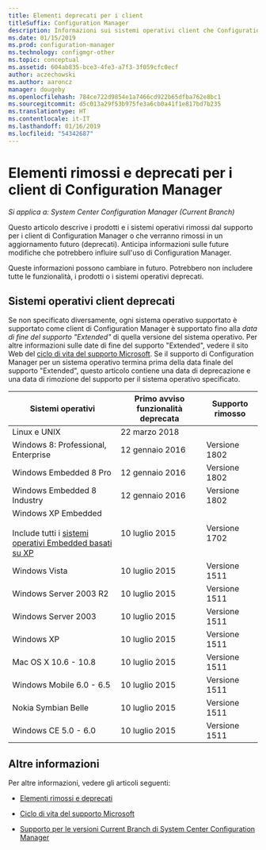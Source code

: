 ```yaml
---
title: Elementi deprecati per i client
titleSuffix: Configuration Manager
description: Informazioni sui sistemi operativi client che Configuration Manager non supporta più.
ms.date: 01/15/2019
ms.prod: configuration-manager
ms.technology: configmgr-other
ms.topic: conceptual
ms.assetid: 604ab835-bce3-4fe3-a7f3-3f059cfc0ecf
author: aczechowski
ms.author: aaroncz
manager: dougeby
ms.openlocfilehash: 784ce722d9854e1a7466cd922b65dfba762e8bc1
ms.sourcegitcommit: d5c013a29f53b975fe3a6cb0a41f1e817bd7b235
ms.translationtype: HT
ms.contentlocale: it-IT
ms.lasthandoff: 01/16/2019
ms.locfileid: "54342687"
---
```

# <a name="removed-and-deprecated-items-for-configuration-manager-clients"></a>Elementi rimossi e deprecati per i client di Configuration Manager

*Si applica a: System Center Configuration Manager (Current Branch)*

Questo articolo descrive i prodotti e i sistemi operativi rimossi dal supporto per i client di Configuration Manager o che verranno rimossi in un aggiornamento futuro (deprecati). Anticipa informazioni sulle future modifiche che potrebbero influire sull'uso di Configuration Manager.  

Queste informazioni possono cambiare in futuro. Potrebbero non includere tutte le funzionalità, i prodotti o i sistemi operativi deprecati.  


## <a name="deprecated-client-operating-systems"></a>Sistemi operativi client deprecati  

Se non specificato diversamente, ogni sistema operativo supportato è supportato come client di Configuration Manager è supportato fino alla *data di fine del supporto "Extended"* di quella versione del sistema operativo. Per altre informazioni sulle date di fine del supporto "Extended", vedere il sito Web del [ciclo di vita del supporto Microsoft](https://support.microsoft.com/lifecycle). Se il supporto di Configuration Manager per un sistema operativo termina prima della data finale del supporto "Extended", questo articolo contiene una data di deprecazione e una data di rimozione del supporto per il sistema operativo specificato.  

|**Sistemi operativi**|**Primo avviso funzionalità deprecata**|**Supporto rimosso**|  
|-|-|-|
|Linux e UNIX|22 marzo 2018||
|Windows 8: Professional, Enterprise|12 gennaio 2016|Versione 1802|
|Windows Embedded 8 Pro|12 gennaio 2016|Versione 1802|
|Windows Embedded 8 Industry|12 gennaio 2016|Versione 1802|
|Windows XP Embedded <br><br> Include tutti i [sistemi operativi Embedded basati su XP](/sccm/core/plan-design/configs/supported-operating-systems-for-clients-and-devices#windows-embedded-computers)|10 luglio 2015|Versione 1702| 
|Windows Vista|10 luglio 2015|Versione 1511| 
|Windows Server 2003 R2|10 luglio 2015|Versione 1511|
|Windows Server 2003|10 luglio 2015|Versione 1511|   
|Windows XP|10 luglio 2015|Versione 1511|  
|Mac OS X  10.6 - 10.8|10 luglio 2015|Versione 1511|  
|Windows Mobile 6.0 - 6.5|10 luglio 2015|Versione 1511|  
|Nokia Symbian Belle|10 luglio 2015|Versione 1511|  
|Windows CE 5.0 - 6.0|10 luglio 2015|Versione 1511|  



## <a name="more-information"></a>Altre informazioni

Per altre informazioni, vedere gli articoli seguenti:

- [Elementi rimossi e deprecati](/sccm/core/plan-design/changes/deprecated/removed-and-deprecated)  

- [Ciclo di vita del supporto Microsoft](https://support.microsoft.com/lifecycle)  

- [Supporto per le versioni Current Branch di System Center Configuration Manager](/sccm/core/servers/manage/current-branch-versions-supported)  
